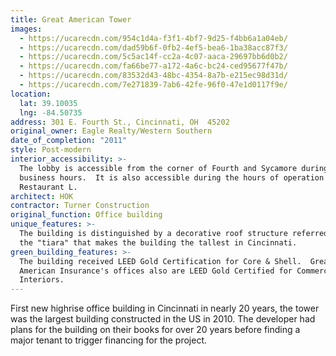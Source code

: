 ```yaml
---
title: Great American Tower
images:
  - https://ucarecdn.com/954c1d4a-f3f1-4bf7-9d25-f4bb6a1a04eb/
  - https://ucarecdn.com/dad59b6f-0fb2-4ef5-bea6-1ba38acc87f3/
  - https://ucarecdn.com/5c5ac14f-cc2a-4c07-aaca-29697bb6d0b2/
  - https://ucarecdn.com/fa66be77-a172-4a6c-bc24-ced95677f47b/
  - https://ucarecdn.com/83532d43-48bc-4354-8a7b-e215ec98d31d/
  - https://ucarecdn.com/7e271839-7ab6-42fe-96f0-47e1d0117f9e/
location:
  lat: 39.10035
  lng: -84.50735
address: 301 E. Fourth St., Cincinnati, OH  45202
original_owner: Eagle Realty/Western Southern
date_of_completion: "2011"
style: Post-modern
interior_accessibility: >-
  The lobby is accessible from the corner of Fourth and Sycamore during normal
  business hours.  It is also accessible during the hours of operation of
  Restaurant L.
architect: HOK
contractor: Turner Construction
original_function: Office building
unique_features: >-
  The building is distinguished by a decorative roof structure referred to as
  the "tiara" that makes the building the tallest in Cincinnati.
green_building_features: >-
  The building received LEED Gold Certification for Core & Shell.  Great
  American Insurance's offices also are LEED Gold Certified for Commercial
  Interiors.
---
```


First new highrise office building in Cincinnati in nearly 20 years, the tower was the largest building constructed in the US in 2010. The developer had plans for the building on their books for over 20 years before finding a major tenant to trigger financing for the project.
